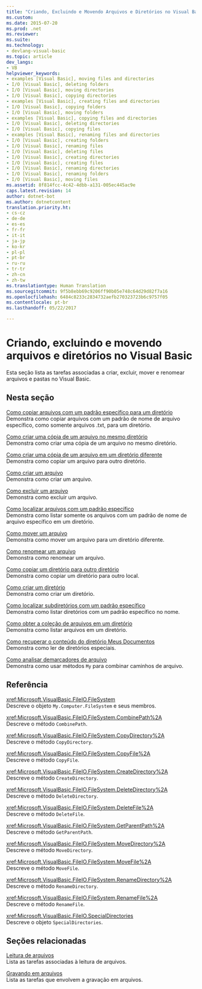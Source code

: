```yaml
---
title: "Criando, Excluindo e Movendo Arquivos e Diretórios no Visual Basic | Microsoft Docs"
ms.custom: 
ms.date: 2015-07-20
ms.prod: .net
ms.reviewer: 
ms.suite: 
ms.technology:
- devlang-visual-basic
ms.topic: article
dev_langs:
- VB
helpviewer_keywords:
- examples [Visual Basic], moving files and directories
- I/O [Visual Basic], deleting folders
- I/O [Visual Basic], moving directories
- I/O [Visual Basic], copying directories
- examples [Visual Basic], creating files and directories
- I/O [Visual Basic], copying folders
- I/O [Visual Basic], moving folders
- examples [Visual Basic], copying files and directories
- I/O [Visual Basic], deleting directories
- I/O [Visual Basic], copying files
- examples [Visual Basic], renaming files and directories
- I/O [Visual Basic], creating folders
- I/O [Visual Basic], renaming files
- I/O [Visual Basic], deleting files
- I/O [Visual Basic], creating directories
- I/O [Visual Basic], creating files
- I/O [Visual Basic], renaming directories
- I/O [Visual Basic], renaming folders
- I/O [Visual Basic], moving files
ms.assetid: 8f814fcc-4c42-4dbb-a131-005ec445ac9e
caps.latest.revision: 14
author: dotnet-bot
ms.author: dotnetcontent
translation.priority.ht:
- cs-cz
- de-de
- es-es
- fr-fr
- it-it
- ja-jp
- ko-kr
- pl-pl
- pt-br
- ru-ru
- tr-tr
- zh-cn
- zh-tw
ms.translationtype: Human Translation
ms.sourcegitcommit: 9f5b8ebb69c9206ff90b05e748c64d29d82f7a16
ms.openlocfilehash: 6484c8233c2834732aefb270323723b6c9757f05
ms.contentlocale: pt-br
ms.lasthandoff: 05/22/2017

---
```

# <a name="creating-deleting-and-moving-files-and-directories-in-visual-basic"></a>Criando, excluindo e movendo arquivos e diretórios no Visual Basic
Esta seção lista as tarefas associadas a criar, excluir, mover e renomear arquivos e pastas no Visual Basic.  
  
## <a name="in-this-section"></a>Nesta seção  
 [Como copiar arquivos com um padrão específico para um diretório](../../../../visual-basic/developing-apps/programming/drives-directories-files/how-to-copy-files-with-a-specific-pattern-to-a-directory.md)  
 Demonstra como copiar arquivos com um padrão de nome de arquivo específico, como somente arquivos .txt, para um diretório.  
  
 [Como criar uma cópia de um arquivo no mesmo diretório](../../../../visual-basic/developing-apps/programming/drives-directories-files/how-to-create-a-copy-of-a-file-in-the-same-directory.md)  
 Demonstra como criar uma cópia de um arquivo no mesmo diretório.  
  
 [Como criar uma cópia de um arquivo em um diretório diferente](../../../../visual-basic/developing-apps/programming/drives-directories-files/how-to-create-a-copy-of-a-file-in-a-different-directory.md)  
 Demonstra como copiar um arquivo para outro diretório.  
  
 [Como criar um arquivo](../../../../visual-basic/developing-apps/programming/drives-directories-files/how-to-create-a-file.md)  
 Demonstra como criar um arquivo.  
  
 [Como excluir um arquivo](../../../../visual-basic/developing-apps/programming/drives-directories-files/how-to-delete-a-file.md)  
 Demonstra como excluir um arquivo.  
  
 [Como localizar arquivos com um padrão específico](../../../../visual-basic/developing-apps/programming/drives-directories-files/how-to-find-files-with-a-specific-pattern.md)  
 Demonstra como listar somente os arquivos com um padrão de nome de arquivo específico em um diretório.  
  
 [Como mover um arquivo](../../../../visual-basic/developing-apps/programming/drives-directories-files/how-to-move-a-file.md)  
 Demonstra como mover um arquivo para um diretório diferente.  
  
 [Como renomear um arquivo](../../../../visual-basic/developing-apps/programming/drives-directories-files/how-to-rename-a-file.md)  
 Demonstra como renomear um arquivo.  
  
 [Como copiar um diretório para outro diretório](../../../../visual-basic/developing-apps/programming/drives-directories-files/how-to-copy-a-directory-to-another-directory.md)  
 Demonstra como copiar um diretório para outro local.  
  
 [Como criar um diretório](../../../../visual-basic/developing-apps/programming/drives-directories-files/how-to-create-a-directory.md)  
 Demonstra como criar um diretório.  
  
 [Como localizar subdiretórios com um padrão específico](../../../../visual-basic/developing-apps/programming/drives-directories-files/how-to-find-subdirectories-with-a-specific-pattern.md)  
 Demonstra como listar diretórios com um padrão específico no nome.  
  
 [Como obter a coleção de arquivos em um diretório](../../../../visual-basic/developing-apps/programming/drives-directories-files/how-to-get-the-collection-of-files-in-a-directory.md)  
 Demonstra como listar arquivos em um diretório.  
  
 [Como recuperar o conteúdo do diretório Meus Documentos](../../../../visual-basic/developing-apps/programming/drives-directories-files/how-to-retrieve-the-contents-of-the-my-documents-directory.md)  
 Demonstra como ler de diretórios especiais.  
  
 [Como analisar demarcadores de arquivo](../../../../visual-basic/developing-apps/programming/drives-directories-files/how-to-parse-file-paths.md)  
 Demonstra como usar métodos `My` para combinar caminhos de arquivo.  
  
## <a name="reference"></a>Referência  
 <xref:Microsoft.VisualBasic.FileIO.FileSystem>  
 Descreve o objeto `My.Computer.FileSystem` e seus membros.  
  
 <xref:Microsoft.VisualBasic.FileIO.FileSystem.CombinePath%2A>  
 Descreve o método `CombinePath`.  
  
 <xref:Microsoft.VisualBasic.FileIO.FileSystem.CopyDirectory%2A>  
 Descreve o método `CopyDirectory`.  
  
 <xref:Microsoft.VisualBasic.FileIO.FileSystem.CopyFile%2A>  
 Descreve o método `CopyFile`.  
  
 <xref:Microsoft.VisualBasic.FileIO.FileSystem.CreateDirectory%2A>  
 Descreve o método `CreateDirectory`.  
  
 <xref:Microsoft.VisualBasic.FileIO.FileSystem.DeleteDirectory%2A>  
 Descreve o método `DeleteDirectory`.  
  
 <xref:Microsoft.VisualBasic.FileIO.FileSystem.DeleteFile%2A>  
 Descreve o método `DeleteFile`.  
  
 <xref:Microsoft.VisualBasic.FileIO.FileSystem.GetParentPath%2A>  
 Descreve o método `GetParentPath`.  
  
 <xref:Microsoft.VisualBasic.FileIO.FileSystem.MoveDirectory%2A>  
 Descreve o método `MoveDirectory`.  
  
 <xref:Microsoft.VisualBasic.FileIO.FileSystem.MoveFile%2A>  
 Descreve o método `MoveFile`.  
  
 <xref:Microsoft.VisualBasic.FileIO.FileSystem.RenameDirectory%2A>  
 Descreve o método `RenameDirectory`.  
  
 <xref:Microsoft.VisualBasic.FileIO.FileSystem.RenameFile%2A>  
 Descreve o método `RenameFile`.  
  
 <xref:Microsoft.VisualBasic.FileIO.SpecialDirectories>  
 Descreve o objeto `SpecialDirectories`.  
  
## <a name="related-sections"></a>Seções relacionadas  
 [Leitura de arquivos](../../../../visual-basic/developing-apps/programming/drives-directories-files/reading-from-files.md)  
 Lista as tarefas associadas à leitura de arquivos.  
  
 [Gravando em arquivos](../../../../visual-basic/developing-apps/programming/drives-directories-files/writing-to-files.md)  
 Lista as tarefas que envolvem a gravação em arquivos.
